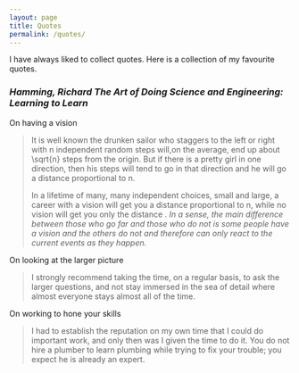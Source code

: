 ```yaml
---
layout: page
title: Quotes
permalink: /quotes/
---
```


I have always liked to collect quotes. Here is a collection of my favourite quotes.

### *Hamming, Richard  The Art of Doing Science and Engineering: Learning to Learn*

On having a vision

> It is well known the drunken sailor who staggers to the left or right with n independent random steps will,on the average, end up about \sqrt{n} steps from the origin.
> But if there is a pretty girl in one direction, then his steps will tend to go in that direction and he will go a distance proportional to n.
> 
> In a lifetime of many, many independent choices, small and large, a career with a vision will get you a distance proportional to n, while no vision will get you only the distance .
> *In a sense, the main difference between those who go far and those who do not is some people have a vision and the others do not and therefore can only react to the current events as they happen.* 

On looking at the larger picture

>I strongly recommend taking the time, on a regular basis, to ask the larger questions, and not stay immersed in the sea of detail where almost everyone stays almost all of the time.

On working to hone your skills

>I had to establish the reputation on my own time that I could do important work, and only then was I given the time to do it. 
>You do not hire a plumber to learn plumbing while trying to fix your trouble; you expect he is already an expert.





